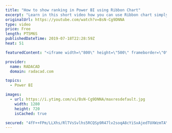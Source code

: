 ```yaml
---
title: "How to show ranking in Power BI using Ribbon Chart"
excerpt: "Learn in this short video how you can use Ribbon chart simply to do ranking in Power BI with no coding.  The dataset can be downloaded from my blog article here:  https://radacad.com/ribbon-chart-is-the-next-generation-of-stacked-column-chart"
originalUrl: https://youtube.com/watch?v=BsN-Cg9DNNA
type: video
price: Free
length: PT5M6S
publishedDateTime: 2019-07-18T22:28:59Z
heat: 51

featuredContent: "<iframe width=\"800\" height=\"500\" frameborder=\"0\" src=\"https://www.youtube.com/embed/BsN-Cg9DNNA\" allow=\"accelerometer; autoplay; encrypted-media; gyroscope; picture-in-picture\" allowfullscreen></iframe>"

provider:
  name: RADACAD
  domain: radacad.com

topics:
  - Power BI

images:
  - url: https://i.ytimg.com/vi/BsN-Cg9DNNA/maxresdefault.jpg
    width: 1280
    height: 720
    isCached: true

secured: "4fF++FPm/LLXhs/RlTVsSvlhs5RCQSp9R47lv2soqA8cYiSxAjedTUXWzmTAYactWOiaIPU0Yc2tcs4zQrz3fdrMQ8NNQaglOVsko7E08HrFkef/xcMb+D1txlfD4BA6rzF+SU6w9o25oOnxTROhNCNpDgQFGDnqCnqhTSETpRcLjwW7AtI6ACb7eYa+tG9Oz1rtETERhElouD6EyXoaXgnzOkJZY8beFLb64ISyA+54B+/5IeFcb5JULpqKlcqpBmfgCWwnIGyT10mu5SgYL6poTRa2vQLrvYYlEDG5uH9G4rHTqfaBdF3YqUKPgeVOGNfbQt/FO6p1bz3Sfv7glFzqPiaNDQmJXb10gXP1l8XMgVTdw54eUcktryMbSSx9xYIfBm/Z/Zaj6zHSrquqkZN37wWtQaj1r3UK9Y5tBYQ=;aLTiuBhoqEDnLWEtjny1QA=="
---
```


